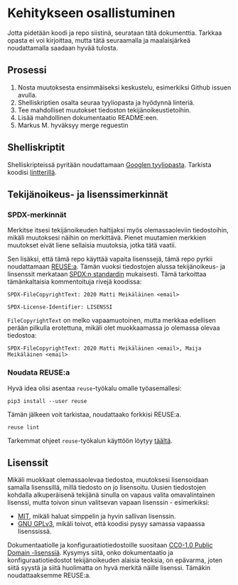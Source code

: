 # Kehitykseen osallistuminen

Jotta pidetään koodi ja repo siistinä, seurataan tätä dokumenttia. Tarkkaa opasta ei voi kirjoittaa, mutta tätä seuraamalla ja maalaisjärkeä noudattamalla saadaan hyvää tulosta.

## Prosessi

1. Nosta muutoksesta ensimmäiseksi keskustelu, esimerkiksi Github issuen avulla.
2. Shelliskriptien osalta seuraa tyyliopasta ja hyödynnä linteriä.
3. Tee mahdolliset muutokset tiedoston tekijänoikeustietoihin.
4. Lisää mahdollinen dokumentaatio README:een.
5. Markus M. hyväksyy merge reguestin

## Shelliskriptit

Shelliskripteissä pyritään noudattamaan [Googlen tyyliopasta](https://google.github.io/styleguide/shellguide.html). Tarkista koodisi [lintterillä](https://www.shellcheck.net/).

## Tekijänoikeus- ja lisenssimerkinnät

### SPDX-merkinnät

Merkitse itsesi tekijänoikeuden haltijaksi myös olemassaoleviin tiedostoihin, mikäli muutoksesi näihin on merkittävä. Pienet muutamien merkkien muutokset eivät liene sellaisia muutoksia, jotka tätä vaatii. 

Sen lisäksi, että tämä repo käyttää vapaita lisenssejä, tämä repo pyrkii noudattamaan [REUSE:a](https://reuse.software/). Tämän vuoksi tiedostojen alussa tekijänoikeus- ja linsenssit merkataan [SPDX:n standardin](https://spdx.dev/) mukaisesti. Tämä tarkoittaa tämänkaltaisia kommentoituja rivejä koodissa:

```
SPDX-FileCopyrightText: 2020 Matti Meikäläinen <email>

SPDX-License-Identifier: LISENSSI
```

`FileCopyrightText` on melko vapaamuotoinen, mutta merkkaa edellisen perään pilkulla erotettuna, mikäli olet muokkaamassa jo olemassa olevaa tiedostoa:

```
SPDX-FileCopyrightText: 2020 Matti Meikäläinen <email>, Maija Meikäläinen <email>
```

### Noudata REUSE:a

Hyvä idea olisi asentaa `reuse`-työkalu omalle työasemallesi:

```
pip3 install --user reuse
```

Tämän jälkeen voit tarkistaa, noudattaako forkkisi REUSE:a.

```
reuse lint
```

Tarkemmat ohjeet `reuse`-työkalun käyttöön löytyy [täältä](https://reuse.software/tutorial/).

## Lisenssit

Mikäli muokkaat olemassaolevaa tiedostoa, muutoksesi lisensoidaan samalla lisenssillä, millä tiedosto on jo lisensoitu. Uusien tiedostojen kohdalla alkuperäisenä tekijänä sinulla on vapaus valita omavalintainen lisenssi, mutta toivon sinun valitsevan vapaan lisenssin - esimerkiksi:

- [MIT](https://choosealicense.com/licenses/mit/), mikäli haluat simppelin ja hyvin sallivan lisenssin.
- [GNU GPLv3](https://choosealicense.com/licenses/gpl-3.0/), mikäli toivot, että koodisi pysyy samassa vapaassa lisenssissä.

Dokumentaatiolle ja konfiguraatiotiedostoille suositaan [CC0-1.0 Public Domain -lisenssiä](https://choosealicense.com/licenses/cc0-1.0/). Kysymys siitä, onko dokumentaatio ja konfiguraatiotiedostot tekijänoikeuden alaisia teoksia, on epävarma, joten siitä syystä ja siitä huolimatta on hyvä merkitä näille lisenssi. Tämäkin noudattaaksemme REUSE:a.


